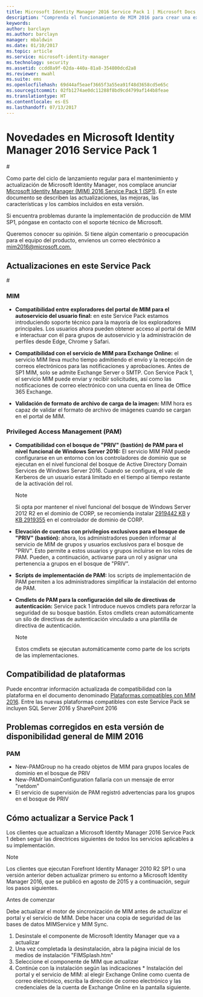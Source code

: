 ```yaml
---
title: Microsoft Identity Manager 2016 Service Pack 1 | Microsoft Docs
description: "Comprenda el funcionamiento de MIM 2016 para crear una experiencia de administración de identidades más segura y más cómoda en la nube y en ubicaciones locales."
keywords: 
author: barclayn
ms.author: barclayn
manager: mbaldwin
ms.date: 01/10/2017
ms.topic: article
ms.service: microsoft-identity-manager
ms.technology: security
ms.assetid: ccdd8a9f-02da-440a-81a8-354800dcd2a8
ms.reviewer: mwahl
ms.suite: ems
ms.openlocfilehash: 69d44af5eaef3665f3a55ea91f48d3658cd5e65c
ms.sourcegitcommit: 02fb1274ae0dc11288f8bd9cd4799af144b8feae
ms.translationtype: HT
ms.contentlocale: es-ES
ms.lasthandoff: 07/13/2017
---
```

# Novedades en Microsoft Identity Manager 2016 Service Pack 1
<a id="whats-new-for-microsoft-identity-manager-2016-service-pack-1" class="xliff"></a> #

Como parte del ciclo de lanzamiento regular para el mantenimiento y actualización de Microsoft Identity Manager, nos complace anunciar [Microsoft Identity Manager (MIM) 2016 Service Pack 1 (SP1)](https://msdn.microsoft.com/subscriptions/downloads/?fileid=70212#searchTerm=&Languages=en&PageSize=10&PageIndex=0&FileId=70212). En este documento se describen las actualizaciones, las mejoras, las características y los cambios incluidos en esta versión.

Si encuentra problemas durante la implementación de producción de MIM SP1, póngase en contacto con el soporte técnico de Microsoft.

Queremos conocer su opinión. Si tiene algún comentario o preocupación para el equipo del producto, envíenos un correo electrónico a [mim2016@microsoft.com.](mailto:mim2016@microsoft.com)



## Actualizaciones en este Service Pack
<a id="updates-in-this-service-pack" class="xliff"></a> #

### MIM
<a id="mim" class="xliff"></a>

- **Compatibilidad entre exploradores del portal de MIM para el autoservicio del usuario final:** en este Service Pack estamos introduciendo soporte técnico para la mayoría de los exploradores principales. Los usuarios ahora pueden obtener acceso al portal de MIM e interactuar con él para grupos de autoservicio y la administración de perfiles desde Edge, Chrome y Safari.

- **Compatibilidad con el servicio de MIM para Exchange Online:** el servicio MIM lleva mucho tiempo admitiendo el envío y la recepción de correos electrónicos para las notificaciones y aprobaciones. Antes de SP1 MIM, solo se admite Exchange Server o SMTP. Con Service Pack 1, el servicio MIM puede enviar y recibir solicitudes, así como las notificaciones de correo electrónico con una cuenta en línea de Office 365 Exchange.

- **Validación de formato de archivo de carga de la imagen:** MIM hora es capaz de validar el formato de archivo de imágenes cuando se cargan en el portal de MIM.

### Privileged Access Management (PAM)
<a id="privileged-access-managementpam" class="xliff"></a>

- **Compatibilidad con el bosque de "PRIV" (bastión) de PAM para el nivel funcional de Windows Server 2016:** El servicio MIM PAM puede configurarse en un entorno con los controladores de dominio que se ejecutan en el nivel funcional del bosque de Active Directory Domain Services de Windows Server 2016. Cuando se configura, el vale de Kerberos de un usuario estará limitado en el tiempo al tiempo restante de la activación del rol.

    >[!Note]
    Si opta por mantener el nivel funcional del bosque de Windows Server 2012 R2 en el dominio de CORP, se recomienda instalar [2919442 KB](https://support.microsoft.com/en-us/kb/2919442) y [KB 2919355](https://support.microsoft.com/en-us/kb/2919355) en el controlador de dominio de CORP.

- **Elevación de cuentas con privilegios exclusivos para el bosque de "PRIV" (bastión):** ahora, los administradores pueden informar al servicio de MIM de grupos y usuarios exclusivos para el bosque de "PRIV". Esto permite a estos usuarios y grupos incluirse en los roles de PAM.  Pueden, a continuación, activarse para un rol y asignar una pertenencia a grupos en el bosque de "PRIV".

- **Scripts de implementación de PAM:** los scripts de implementación de PAM permiten a los administradores simplificar la instalación del entorno de PAM.

- **Cmdlets de PAM para la configuración del silo de directivas de autenticación:** Service pack 1 introduce nuevos cmdlets para reforzar la seguridad de su bosque bastión. Estos cmdlets crean automáticamente un silo de directivas de autenticación vinculado a una plantilla de directiva de autenticación.

    >[!Note]
    Estos cmdlets se ejecutan automáticamente como parte de los scripts de las implementaciones.


## Compatibilidad de plataformas
<a id="platform-support" class="xliff"></a>
Puede encontrar información actualizada de compatibilidad con la plataforma en el documento denominado [Plataformas compatibles con MIM 2016](microsoft-identity-manager-2016-supported-platforms.md).  Entre las nuevas plataformas compatibles con este Service Pack se incluyen SQL Server 2016 y SharePoint 2016

## Problemas corregidos en esta versión de disponibilidad general de MIM 2016
<a id="issues-fixed-in-this-release-from-mim-2016-general-availability" class="xliff"></a>

### PAM
<a id="pam" class="xliff"></a>
- New-PAMGroup no ha creado objetos de MIM para grupos locales de dominio en el bosque de PRIV
- New-PAMDomainConfiguration fallaría con un mensaje de error "netdom"
- El servicio de supervisión de PAM registró advertencias para los grupos en el bosque de PRIV

## Cómo actualizar a Service Pack 1
<a id="how-to-upgrade-to-service-pack-1" class="xliff"></a>

Los clientes que actualizan a Microsoft Identity Manager 2016 Service Pack 1 deben seguir las directrices siguientes de todos los servicios aplicables a su implementación.

>[!Note]
>Los clientes que ejecutan Forefront Identity Manager 2010 R2 SP1 o una versión anterior deben actualizar primero su entorno a Microsoft Identity Manager 2016, que se publicó en agosto de 2015 y a continuación, seguir los pasos siguientes.

Antes de comenzar

Debe actualizar el motor de sincronización de MIM antes de actualizar el portal y el servicio de MIM.
Debe hacer una copia de seguridad de las bases de datos MIMService y MIM Sync.

  1. Desinstale el componente de Microsoft Identity Manager que va a actualizar
  2. Una vez completada la desinstalación, abra la página inicial de los medios de instalación "FIMSplash.htm"
  3. Seleccione el componente de MIM que actualizar
  4. Continúe con la instalación según las indicaciones
    * Instalación del portal y el servicio de MIM: al elegir Exchange Online como cuenta de correo electrónico, escriba la dirección de correo electrónico y las credenciales de la cuenta de Exchange Online en la pantalla siguiente.
